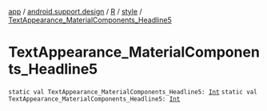 [app](../../../index.md) / [android.support.design](../../index.md) / [R](../index.md) / [style](index.md) / [TextAppearance_MaterialComponents_Headline5](./-text-appearance_-material-components_-headline5.md)

# TextAppearance_MaterialComponents_Headline5

`static val TextAppearance_MaterialComponents_Headline5: `[`Int`](https://kotlinlang.org/api/latest/jvm/stdlib/kotlin/-int/index.html)
`static val TextAppearance_MaterialComponents_Headline5: `[`Int`](https://kotlinlang.org/api/latest/jvm/stdlib/kotlin/-int/index.html)